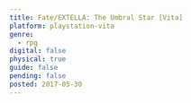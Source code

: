 ```yaml
---
title: Fate/EXTELLA: The Umbral Star [Vita]
platform: playstation-vita
genre:
  - rpg
digital: false
physical: true
guide: false
pending: false
posted: 2017-05-30
---
```

